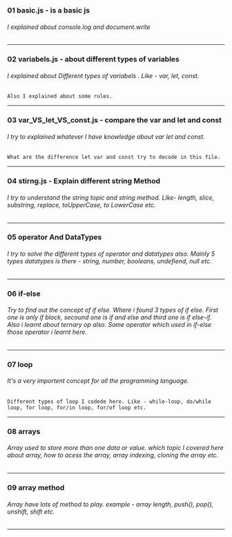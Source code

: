 ### 01 basic.js  - is a basic js 
###### I explained about console.log and document.write 
---

### 02 variabels.js -  about different types of variables
###### I explained about Different types of variabels . Like - var, let, const.
    Also I explained about some rules.
---

### 03 var_VS_let_VS_const.js - compare the var and let and const 
###### I try to explained whatever I have knowledge about var let and const. 
    What are the difference let var and const try to decode in this file.
---

### 04 stirng.js - Explain different string Method
###### I try to understand the string topic and string method. Like- length, slice, substring, replace, toUpperCase, to LowerCase etc.
--- 

### 05 operator And DataTypes
###### I try to solve the different types of operator and datatypes also. Mainly 5 types datatypes is there - string, number, booleans, undefiend, null etc.
---

### 06 if-else 
###### Try to find out the concept of if else. Where i found 3 types of if else. First one is only if block, secound one is if and else and third one is if else-if. Also i learnt about ternary op also. Some operator which used in if-else those operator i learnt here.
---

### 07 loop
###### It's a very importent concept for all the programming language.
    Different types of loop I codede here. Like - while-loop, do/while loop, for loop, for/in loop, for/of loop etc.
---

### 08 arrays
###### Array used to store more than one data or value. which topic I covered here about array, how to acess the array, array indexing, cloning the array etc.
---

### 09 array method
###### Array have lots of method to play. example - array length, push(), pop(), unshift, shift etc.
---

